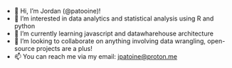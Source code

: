 - 👋 Hi, I’m Jordan (@patooine)!
- 👀 I’m interested in data analytics and statistical analysis using R and python
- 🌱 I’m currently learning javascript and datawharehouse architecture
- 💞️ I’m looking to collaborate on anything involving data wrangling, open-source projects are a plus!
- 📫 You can reach me via my email: jpatoine@proton.me
